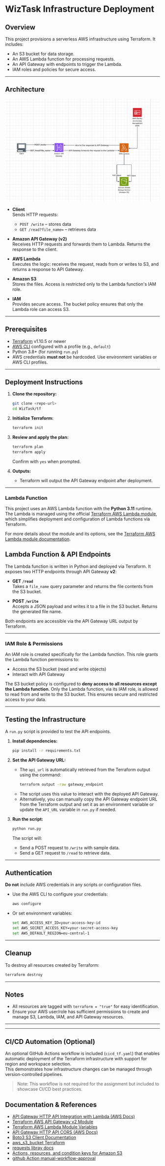 # WizTask Infrastructure Deployment

## Overview

This project provisions a serverless AWS infrastructure using Terraform. It includes:
- An S3 bucket for data storage.
- An AWS Lambda function for processing requests.
- An API Gateway with endpoints to trigger the Lambda.
- IAM roles and policies for secure access.

---

## Architecture

![System Architecture](architecture.png)

- **Client**  
  Sends HTTP requests:  
  - `POST /write` – stores data  
  - `GET /read?file_name=` – retrieves data

- **Amazon API Gateway (v2)**  
  Receives HTTP requests and forwards them to Lambda. Returns the response to the client.

- **AWS Lambda**  
  Executes the logic: receives the request, reads from or writes to S3, and returns a response to API Gateway.

- **Amazon S3**  
  Stores the files. Access is restricted only to the Lambda function's IAM role.

- **IAM**  
  Provides secure access. The bucket policy ensures that only the Lambda role can access S3.



---

## Prerequisites

- [Terraform](https://www.terraform.io/downloads.html) v1.10.5 or newer
- [AWS CLI](https://aws.amazon.com/cli/) configured with a profile (e.g., `default`)
- Python 3.8+ (for running `run.py`)
- AWS credentials **must not** be hardcoded. Use environment variables or AWS CLI profiles.

---

## Deployment Instructions

1. **Clone the repository:**
   ```sh
   git clone <repo-url>
   cd WizTask/tf
   ```

2. **Initialize Terraform:**
   ```sh
   terraform init
   ```

3. **Review and apply the plan:**
   ```sh
   terraform plan
   terraform apply
   ```
   Confirm with `yes` when prompted.

4. **Outputs:**
   - Terraform will output the API Gateway endpoint after deployment.

---

### Lambda Function

This project uses an AWS Lambda function with the **Python 3.11** runtime.  
The Lambda is managed using the official [Terraform AWS Lambda module](https://github.com/terraform-aws-modules/terraform-aws-lambda), which simplifies deployment and configuration of Lambda functions via Terraform.

For more details about the module and its options, see the [Terraform AWS Lambda module documentation](https://github.com/terraform-aws-modules/terraform-aws-lambda).
## Lambda Function & API Endpoints

The Lambda function is written in Python and deployed via Terraform. It exposes two HTTP endpoints through API Gateway **v2**:

- **GET `/read`**  
  Takes a `file_name` query parameter and returns the file contents from the S3 bucket.

- **POST `/write`**  
  Accepts a JSON payload and writes it to a file in the S3 bucket. Returns the generated file name.

Both endpoints are accessible via the API Gateway URL output by Terraform.

---

### IAM Role & Permissions

An IAM role is created specifically for the Lambda function. This role grants the Lambda function permissions to:
- Access the S3 bucket (read and write objects)
- Interact with API Gateway

The S3 bucket policy is configured to **deny access to all resources except the Lambda function**. Only the Lambda function, via its IAM role, is allowed to read from and write to the S3 bucket. This ensures secure and restricted access to your data.

---

## Testing the Infrastructure

A `run.py` script is provided to test the API endpoints.

1. **Install dependencies:**
   ```sh
   pip install -r requirements.txt
   ```

2. **Set the API Gateway URL:**
   - The `api_url` is automatically retrieved from the Terraform output using the command:
     ```sh
     terraform output -raw gateway_endpoint
     ```
   - The script uses this value to interact with the deployed API Gateway.
   - Alternatively, you can manually copy the API Gateway endpoint URL from the Terraform output and set it as an environment variable or update the `API_URL` variable in `run.py` if needed.

3. **Run the script:**
   ```sh
   python run.py
   ```

   The script will:
   - Send a POST request to `/write` with sample data.
   - Send a GET request to `/read` to retrieve data.

---

## Authentication

**Do not** include AWS credentials in any scripts or configuration files.

- Use the AWS CLI to configure your credentials:
  ```sh
  aws configure
  ```
- Or set environment variables:
  ```sh
  set AWS_ACCESS_KEY_ID=your-access-key-id
  set AWS_SECRET_ACCESS_KEY=your-secret-access-key
  set AWS_DEFAULT_REGION=eu-central-1
  ```

---

## Cleanup

To destroy all resources created by Terraform:
```sh
terraform destroy
```

---

## Notes

- All resources are tagged with `terraform = "true"` for easy identification.
- Ensure your AWS user/role has sufficient permissions to create and manage S3, Lambda, IAM, and API Gateway resources.

---

---

## CI/CD Automation (Optional)

An optional GitHub Actions workflow is included (`cicd_tf.yaml`) that enables automatic deployment of the Terraform infrastructure with support for region and workspace selection.  
This demonstrates how infrastructure changes can be managed through version-controlled pipelines.

> Note: This workflow is not required for the assignment but included to showcase CI/CD best practices.

## Documentation & References

- [API Gateway HTTP API Integration with Lambda (AWS Docs)](https://docs.aws.amazon.com/apigateway/latest/developerguide/http-api-develop-integrations-lambda.html)
- [Terraform AWS API Gateway v2 Module](https://github.com/terraform-aws-modules/terraform-aws-apigateway-v2)
- [Terraform AWS Lambda Module Variables](https://github.com/terraform-aws-modules/terraform-aws-lambda/blob/master/variables.tf)
- [API Gateway HTTP API CORS (AWS Docs)](https://docs.aws.amazon.com/apigateway/latest/developerguide/http-api-cors.html)
- [Boto3 S3 Client Documentation](https://boto3.amazonaws.com/v1/documentation/api/latest/reference/services/s3.html)
- [aws_s3_bucket Terraform](https://registry.terraform.io/providers/hashicorp/aws/latest/docs/resources/s3_bucket#attribute-reference)
- [requests libray docs](https://requests.readthedocs.io/en/latest/user/quickstart/#response-content)
- [Actions, resources, and condition keys for Amazon S3](https://docs.aws.amazon.com/service-authorization/latest/reference/list_amazons3.html)
- [github Action manual-workflow-approval](https://github.com/marketplace/actions/manual-workflow-approval)
